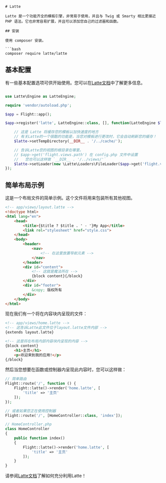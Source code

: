 ```zh
# Latte

Latte 是一个功能齐全的模板引擎，非常易于使用，并且与 Twig 或 Smarty 相比更接近 PHP 语法。它也非常容易扩展，并且可以添加您自己的过滤器和函数。

## 安装

使用 composer 安装。

```bash
composer require latte/latte
```

## 基本配置

有一些基本配置选项可供开始使用。您可以在[Latte文档](https://latte.nette.org/en/guide)中了解更多信息。

```php

use Latte\Engine as LatteEngine;

require 'vendor/autoload.php';

$app = Flight::app();

$app->register('latte', LatteEngine::class, [], function(LatteEngine $latte) use ($app) {

	// 这是 Latte 将缓存您的模板以加快速度的地方
	// 有关Latte的一个很酷的功能是，当您对模板进行更改时，它会自动刷新您的缓存！
	$latte->setTempDirectory(__DIR__ . '/../cache/');

	// 告诉Latte您的视图的根目录在哪里。
	// $app->get('flight.views.path') 在 config.php 文件中设置
	//   您也可以这样做 `__DIR__ . '/../views/'`
	$latte->setLoader(new \Latte\Loaders\FileLoader($app->get('flight.views.path')));
});
```

## 简单布局示例

这是一个布局文件的简单示例。这个文件将用来包装所有其他视图。

```html
<!-- app/views/layout.latte -->
<!doctype html>
<html lang="en">
	<head>
		<title>{$title ? $title . ' - '}My App</title>
		<link rel="stylesheet" href="style.css">
	</head>
	<body>
		<header>
			<nav>
				<!-- 在这里放置导航元素 -->
			</nav>
		</header>
		<div id="content">
			<!-- 这就是魔法所在 -->
			{block content}{/block}
		</div>
		<div id="footer">
			&copy; 版权所有
		</div>
	</body>
</html>
```

现在我们有一个将在内容块内呈现的文件：

```html
<!-- app/views/home.latte -->
<!-- 这告诉Latte此文件位于layout.latte文件内部 -->
{extends layout.latte}

<!-- 这是将在布局内部内容块内呈现的内容 -->
{block content}
	<h1>主页</h1>
	<p>欢迎来到我的应用!</p>
{/block}
```

然后当您想要在函数或控制器内呈现此内容时，您可以这样做：

```php
// 简单路由
Flight::route('/', function () {
	Flight::latte()->render('home.latte', [
		'title' => '主页'
	]);
});

// 或者如果您正在使用控制器
Flight::route('/', [HomeController::class, 'index']);

// HomeController.php
class HomeController
{
	public function index()
	{
		Flight::latte()->render('home.latte', [
			'title' => '主页'
		]);
	}
}
```

请参阅[Latte文档](https://latte.nette.org/en/guide)了解如何充分利用Latte！
```